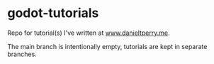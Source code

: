 # godot-tutorials

Repo for tutorial(s) I've written at www.danieltperry.me.

The main branch is intentionally empty, tutorials are kept in separate branches.
